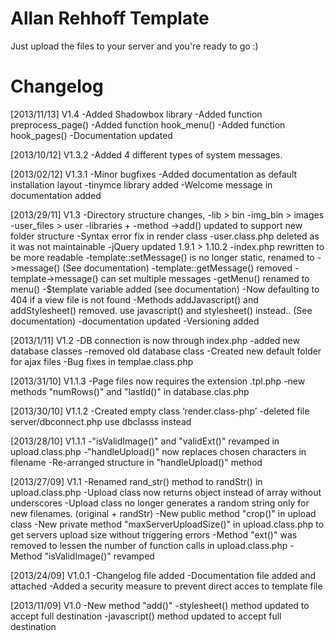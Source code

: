 Allan Rehhoff Template
===
Just upload the files to your server and you're ready to go :)

Changelog
===
[2013/11/13] V1.4
-Added Shadowbox library
-Added function preprocess_page()
-Added function hook_menu()
-Added function hook_pages()
-Documentation updated

[2013/10/12] V1.3.2
-Added 4 different types of system messages.

[2013/02/12] V1.3.1
-Minor bugfixes
-Added documentation as default installation layout
-tinymce library added
-Welcome message in documentation added

﻿[2013/29/11] V1.3
-Directory structure changes, 
  -lib > bin
    -img_bin > images
    -user_files > user
    -libraries +
-method ->add() updated to support new folder structure
-Syntax error fix in render class
-user.class.php deleted as it was not maintainable
-jQuery updated 1.9.1 > 1.10.2
-index.php rewritten to be more readable
-template::setMessage() is no longer static, renamed to ->message() (See documentation)
-template::getMessage() removed
-template->message() can set multiple messages
-getMenu() renamed to menu()
-$template variable added (see documentation)
-Now defaulting to 404 if a view file is not found
-Methods addJavascript() and addStylesheet() removed. use javascript() and stylesheet() instead.. (See documentation)
-documentation updated
-Versioning added

[2013/1/11] V1.2
-DB connection is now through index.php
-added new database classes
-removed old database class
-Created new default folder for ajax files
-Bug fixes in templae.class.php

[2013/31/10] V1.1.3
-Page files now requires the extension .tpl.php
-new methods "numRows()" and "lastId()" in database.clas.php

[2013/30/10] V1.1.2
-Created empty class ‘render.class-php’
-deleted file server/dbconnect.php use dbclasss instead

[2013/28/10] V1.1.1
-"isValidImage()" and "validExt()" revamped in upload.class.php
-"handleUpload()" now replaces chosen characters in filename
-Re-arranged structure in "handleUpload()" method

[2013/27/09] V1.1
-Renamed rand_str() method to randStr() in upload.class.php
-Upload class now returns object instead of array without underscores
-Upload class no longer generates a random string only for new filenames. (original + randStr)
-New public method "crop()" in upload class
-New private method "maxServerUploadSize()" in upload.class.php to get servers upload size without triggering errors
-Method "ext()" was removed to lessen the number of function calls in upload.class.php
-Method "isValidImage()" revamped

[2013/24/09] V1.0.1
-Changelog file added
-Documentation file added and attached
-Added a security measure to prevent direct acces to template file

[2013/11/09] V1.0
-New method "add()"
-stylesheet() method updated to accept full destination
-javascript() method updated to accept full destination
